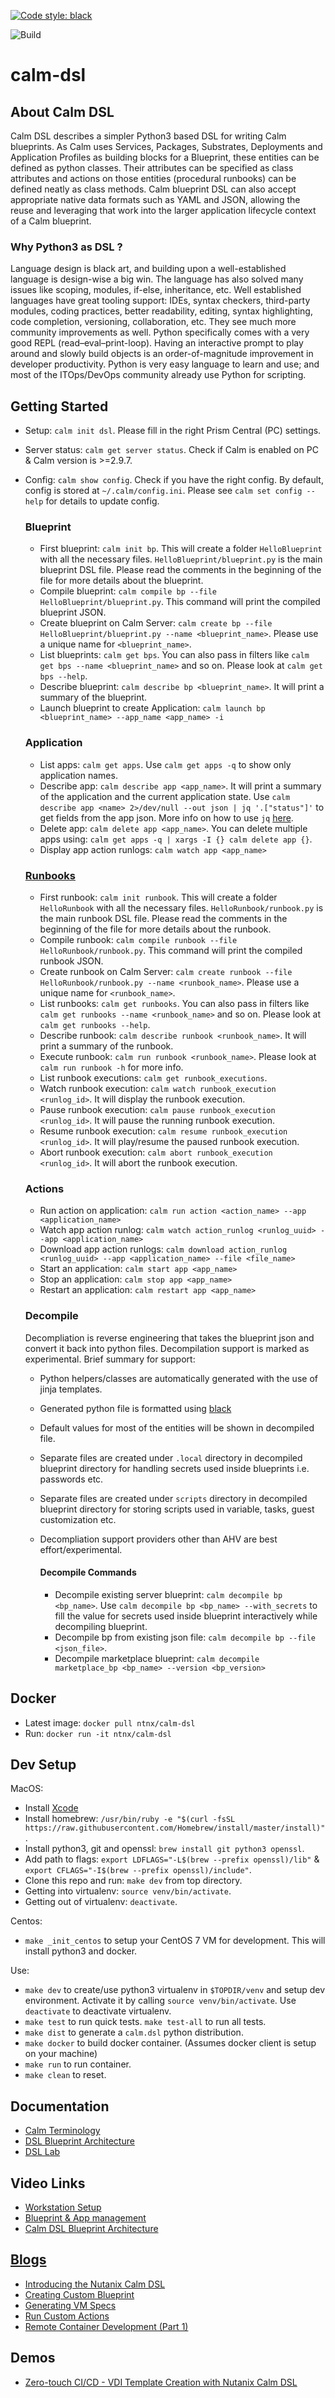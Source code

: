 [![Code style: black](https://img.shields.io/badge/code%20style-black-000000.svg)](https://github.com/ambv/black)

![Build](https://github.com/nutanix/calm-dsl/workflows/Setup%20&%20build%20calm-dsl/badge.svg)

# calm-dsl

## About Calm DSL

Calm DSL describes a simpler Python3 based DSL for writing Calm blueprints. As Calm uses Services, Packages, Substrates, Deployments and Application Profiles as building blocks for a Blueprint, these entities can be defined as python classes. Their attributes can be specified as class attributes and actions on those entities (procedural runbooks) can be defined neatly as class methods. Calm blueprint DSL can also accept appropriate native data formats such as YAML and JSON, allowing the reuse and leveraging that work into the larger application lifecycle context of a Calm blueprint.

### Why Python3 as DSL ?

Language design is black art, and building upon a well-established language is design-wise a big win. The language has also solved many issues like scoping, modules, if-else, inheritance, etc. Well established languages have great tooling support: IDEs, syntax checkers, third-party modules, coding practices, better readability, editing, syntax highlighting, code completion, versioning, collaboration, etc. They see much more community improvements as well. Python specifically comes with a very good REPL (read–eval–print-loop). Having an interactive prompt to play around and slowly build objects is an order-of-magnitude improvement in developer productivity. Python is very easy language to learn and use; and most of the ITOps/DevOps community already use Python for scripting.

## Getting Started
 - Setup: `calm init dsl`. Please fill in the right Prism Central (PC) settings.
 - Server status: `calm get server status`. Check if Calm is enabled on PC & Calm version is >=2.9.7.
 - Config: `calm show config`. Check if you have the right config. By default, config is stored at `~/.calm/config.ini`. Please see `calm set config --help` for details to update config.

     ### Blueprint
     - First blueprint: `calm init bp`. This will create a folder `HelloBlueprint` with all the necessary files. `HelloBlueprint/blueprint.py` is the main blueprint DSL file. Please read the comments in the beginning of the file for more details about the blueprint.
     - Compile blueprint: `calm compile bp --file HelloBlueprint/blueprint.py`. This command will print the compiled blueprint JSON.
     - Create blueprint on Calm Server: `calm create bp --file HelloBlueprint/blueprint.py --name <blueprint_name>`. Please use a unique name for `<blueprint_name>`.
     - List blueprints: `calm get bps`. You can also pass in filters like `calm get bps --name <blueprint_name>` and so on. Please look at `calm get bps --help`.
     - Describe blueprint: `calm describe bp <blueprint_name>`. It will print a summary of the blueprint.
     - Launch blueprint to create Application: `calm launch bp <blueprint_name> --app_name <app_name> -i`

     ### Application
     - List apps: `calm get apps`. Use `calm get apps -q` to show only application names.
     - Describe app: `calm describe app <app_name>`. It will print a summary of the application and the current application state. Use `calm describe app <name> 2>/dev/null --out json | jq '.["status"]'` to get fields from the app json. More info on how to use `jq` [here](https://stedolan.github.io/jq/tutorial/).
     - Delete app: `calm delete app <app_name>`. You can delete multiple apps using: `calm get apps -q | xargs -I {} calm delete app {}`.
     - Display app action runlogs: `calm watch app <app_name>`
 
    ### [Runbooks](docs/01-Calm-Terminology#runbooks)
     - First runbook: `calm init runbook`. This will create a folder `HelloRunbook` with all the necessary files. `HelloRunbook/runbook.py` is the main runbook DSL file. Please read the comments in the beginning of the file for more details about the runbook.
     - Compile runbook: `calm compile runbook --file HelloRunbook/runbook.py`. This command will print the compiled runbook JSON.
     - Create runbook on Calm Server: `calm create runbook --file HelloRunbook/runbook.py --name <runbook_name>`. Please use a unique name for `<runbook_name>`.
     - List runbooks: `calm get runbooks`. You can also pass in filters like `calm get runbooks --name <runbook_name>` and so on. Please look at `calm get runbooks --help`.
     - Describe runbook: `calm describe runbook <runbook_name>`. It will print a summary of the runbook.
     - Execute runbook: `calm run runbook <runbook_name>`. Please look at `calm run runbook -h` for more info.
     - List runbook executions: `calm get runbook_executions`.
     - Watch runbook execution: `calm watch runbook_execution <runlog_id>`. It will display the runbook execution.
     - Pause runbook execution: `calm pause runbook_execution <runlog_id>`. It will pause the running runbook execution.
     - Resume runbook execution: `calm resume runbook_execution <runlog_id>`. It will play/resume the paused runbook execution.
     - Abort runbook execution: `calm abort runbook_execution <runlog_id>`. It will abort the runbook execution.
 
    ### Actions
    - Run action on application: `calm run action <action_name> --app <application_name>`
    - Watch app action runlog: `calm watch action_runlog <runlog_uuid> --app <application_name>`
    - Download app action runlogs: `calm download action_runlog <runlog_uuid> --app <application_name> --file <file_name>`
    - Start an application: `calm start app <app_name>`
    - Stop an application: `calm stop app <app_name>`
    - Restart an application: `calm restart app <app_name>`

    ### Decompile
    Decompliation is reverse engineering that takes the blueprint json and convert it back into python files. Decompilation support is marked as experimental. Brief summary for support:
    - Python helpers/classes are automatically generated with the use of jinja templates.
    - Generated python file is formatted using [black](https://github.com/psf/black)
    - Default values for most of the entities will be shown in decompiled file.
    - Separate files are created under `.local` directory in decompiled blueprint directory for handling secrets used inside blueprints i.e. passwords etc.
    - Separate files are created under `scripts` directory in decompiled blueprint directory for storing scripts used in variable, tasks, guest customization etc.
    - Decompliation support providers other than AHV are best effort/experimental.

        #### Decompile Commands
        - Decompile existing server blueprint: `calm decompile bp <bp_name>`. Use `calm decompile bp <bp_name> --with_secrets` to fill the value for secrets used inside blueprint interactively while decompiling blueprint.
        - Decompile bp from existing json file: `calm decompile bp --file <json_file>`.
        - Decompile marketplace blueprint: `calm decompile marketplace_bp <bp_name> --version <bp_version>`




## Docker
 - Latest image: `docker pull ntnx/calm-dsl`
 - Run: `docker run -it ntnx/calm-dsl`

## Dev Setup

MacOS:
 - Install [Xcode](https://apps.apple.com/us/app/xcode/id497799835)
 - Install homebrew: `/usr/bin/ruby -e "$(curl -fsSL https://raw.githubusercontent.com/Homebrew/install/master/install)"`.
 - Install python3, git and openssl: `brew install git python3 openssl`.
 - Add path to flags: `export LDFLAGS="-L$(brew --prefix openssl)/lib"` & `export CFLAGS="-I$(brew --prefix openssl)/include"`.
 - Clone this repo and run: `make dev` from top directory.
 - Getting into virtualenv: `source venv/bin/activate`.
 - Getting out of virtualenv: `deactivate`.

Centos:
 - `make _init_centos` to setup your CentOS 7 VM for development. This will install python3 and docker.

Use:
 -  `make dev` to create/use python3 virtualenv in `$TOPDIR/venv` and setup dev environment. Activate it by calling `source venv/bin/activate`. Use `deactivate` to deactivate virtualenv.
 -  `make test` to run quick tests. `make test-all` to run all tests.
 -  `make dist` to generate a `calm.dsl` python distribution.
 -  `make docker` to build docker container. (Assumes docker client is setup on your machine)
 -  `make run` to run container.
 -  `make clean` to reset.

## Documentation

 - [Calm Terminology](docs/01-Calm-Terminology/)
 - [DSL Blueprint Architecture](docs/02-DSL-Blueprint-Architecture/)
 - [DSL Lab](docs/03-Quickstart/)

## Video Links
 - [Workstation Setup](https://youtu.be/uIZmHQhioZg)
 - [Blueprint & App management](https://youtu.be/jb-ZllhaROs)
 - [Calm DSL Blueprint Architecture](https://youtu.be/Y-6eq91rtSw)

## [Blogs](https://www.nutanix.dev/calm-dsl/)
 - [Introducing the Nutanix Calm DSL](https://www.nutanix.dev/2020/03/17/introducing-the-nutanix-calm-dsl/)
 - [Creating Custom Blueprint](https://www.nutanix.dev/2020/03/30/nutanix-calm-dsl-creating-custom-blueprint/)
 - [Generating VM Specs](https://www.nutanix.dev/2020/04/06/nutanix-calm-dsl-generating-vm-specs/)
 - [Run Custom Actions](https://www.nutanix.dev/2020/04/17/nutanix-calm-dsl-run-custom-actions/)
 - [Remote Container Development (Part 1)](https://www.nutanix.dev/2020/04/24/nutanix-calm-dsl-remote-container-development-part-1/)

## Demos
 - [Zero-touch CI/CD - VDI Template Creation with Nutanix Calm DSL](https://youtu.be/5k_K7idGxsI)
